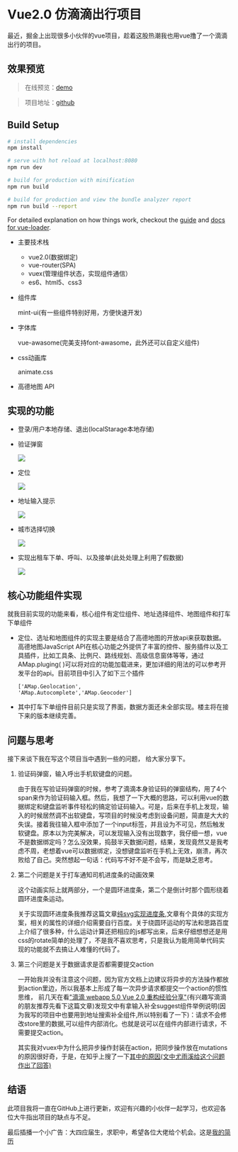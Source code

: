# Vue2.0 仿滴滴出行项目
最近，掘金上出现很多小伙伴的vue项目，趁着这股热潮我也用vue撸了一个滴滴出行的项目。

## 效果预览
> 在线预览：[demo](https://uncleze2017.github.io/vue-didi-demo/index.html)

> 项目地址：[github](https://github.com/uncleze2017/Imitation-DIDI-project)

## Build Setup

``` bash
# install dependencies
npm install

# serve with hot reload at localhost:8080
npm run dev

# build for production with minification
npm run build

# build for production and view the bundle analyzer report
npm run build --report
```

For detailed explanation on how things work, checkout the [guide](http://vuejs-templates.github.io/webpack/) and [docs for vue-loader](http://vuejs.github.io/vue-loader).



* 主要技术栈

    * vue2.0(数据绑定)
    * vue-router(SPA)
    * vuex(管理组件状态，实现组件通信）
    * es6、html5、css3
* 组件库 

    mint-ui(有一些组件特别好用，方便快速开发)
* 字体库

    vue-awasome(完美支持font-awasome，此外还可以自定义组件)

* css动画库

   animate.css
* 高德地图 API
## 实现的功能


* 登录/用户本地存储、退出(localStarage本地存储)

* 验证弹窗

    ![](https://ooo.0o0.ooo/2017/06/11/593ce560987c0.gif)



* 定位

    ![](https://ooo.0o0.ooo/2017/06/11/593ce506a9472.gif)
* 地址输入提示

    ![](https://ooo.0o0.ooo/2017/06/11/593ce5b04e80d.gif)

* 城市选择切换

    ![](https://ooo.0o0.ooo/2017/06/11/593ce60901c5d.gif)

* 实现出租车下单、呼叫、以及接单(此处处理上利用了假数据)

    ![](https://ooo.0o0.ooo/2017/06/11/593ce65f51ba3.gif)
## 核心功能组件实现

就我目前实现的功能来看，核心组件有定位组件、地址选择组件、地图组件和打车下单组件

* 定位、选址和地图组件的实现主要是结合了高德地图的开放api来获取数据。高德地图JavaScript API在核心功能之外提供了丰富的控件、服务插件以及工具插件，比如工具条、比例尺、路线规划、高级信息窗体等等，通过AMap.pluging( )可以将对应的功能加载进来，更加详细的用法的可以参考开发平台的api。目前项目中引入了如下三个插件

    <code>['AMap.Geolocation', 'AMap.Autocomplete','AMap.Geocoder']</code>

* 其中打车下单组件目前只是实现了界面，数据方面还未全部实现。楼主将在接下来的版本继续完善。

## 问题与思考

接下来谈下我在写这个项目当中遇到一些的问题， 给大家分享下。

1.  验证码弹窗，输入呼出手机软键盘的问题。

    由于我在写验证码弹窗的时候，参考了滴滴本身验证码的弹窗结构，用了4个span来作为验证码输入框。然后，我想了一下大概的思路，可以利用vue的数据绑定和键盘监听事件轻松的搞定验证码输入。可是，后来在手机上发现，输入的时候居然调不出软键盘，写项目的时候没考虑到设备问题，简直是大大的失误。接着我往输入框中添加了一个input标签，并且设为不可见，然后触发软键盘。原本以为完美解决，可以发现输入没有出现数字，我仔细一想，vue不是数据绑定吗？怎么没效果，捣鼓半天数据问题，结果，发现竟然又是我考虑不周，老想着vue可以数据绑定，没想键盘监听在手机上无效，崩溃，再次败给了自己。突然想起一句话：代码写不好不是不会写，而是缺乏思考。

2. 第二个问题是关于打车通知司机进度条的动画效果

    这个动画实际上就两部分，一个是圆环进度条，第二个是倒计时那个圆形绕着圆环进度条运动。

    关于实现圆环进度条我推荐这篇文章[纯svg实现进度条](http://www.w3cplus.com/svg/pure-svg-progress-circles.html),文章有个具体的实现方案，相关的属性的详细介绍需要自行百度。关于绕圆环运动的写法和思路百度上介绍了很多种，什么运动计算还把相应的js都写出来，后来仔细想想还是用css的rotate简单的处理了，不是我不喜欢思考，只是我认为能用简单代码实现的功能就不去搞让人难懂的代码了。

3. 第三个问题是关于数据请求是否都需要提交action

    一开始我并没有注意这个问题，因为官方文档上边建议将异步的方法操作都放到action里边，所以我基本上形成了每一次异步请求都提交一个action的惯性思维， 前几天在看["滴滴 webapp 5.0 Vue 2.0 重构经验分享"](https://juejin.im/post/58c8d226ac502e00587f60cd)(有兴趣写滴滴的朋友推荐先看下这篇文章)发现文中有拿输入补全suggest组件举例说明(因为我写的项目中也要用到地址搜索补全组件,所以特别看了一下)：请求不会修改store里的数据,可以组件内部消化。也就是说可以在组件内部进行请求，不需要提交action。

    其实我对vuex中为什么把异步操作封装在action，把同步操作放在mutations的原因很好奇，于是，在知乎上搜了一下[其中的原因(文中尤雨溪给这个问题作出了回答)](https://www.zhihu.com/question/48759748/answer/112823337?from=profile_answer_card)

## 结语

  此项目我将一直在GitHub上进行更新，欢迎有兴趣的小伙伴一起学习，也欢迎各位大牛指出项目的缺点与不足。
 
 最后插播一个小广告：大四应届生，求职中，希望各位大佬给个机会。这是[我的简历]()
